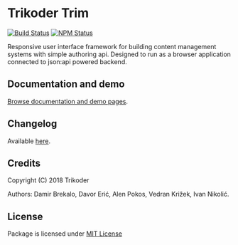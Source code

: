 # Trikoder Trim
[![Build Status](https://travis-ci.org/trikoder/trim.svg?branch=master)](https://travis-ci.org/trikoder/trim)
[![NPM Status](https://img.shields.io/npm/v/@trikoder/trim.svg)](https://www.npmjs.com/package/@trikoder/trim)

Responsive user interface framework for building content management systems with simple authoring api.
Designed to run as a browser application connected to json:api powered backend.

## Documentation and demo
[Browse documentation and demo pages](https://trikoder.github.io/trim).

## Changelog
Available [here](https://trikoder.github.io/trim/changelog.html).

## Credits
Copyright (C) 2018 Trikoder

Authors: Damir Brekalo, Davor Erić, Alen Pokos, Vedran Križek, Ivan Nikolić.

## License
Package is licensed under [MIT License](./LICENSE)
